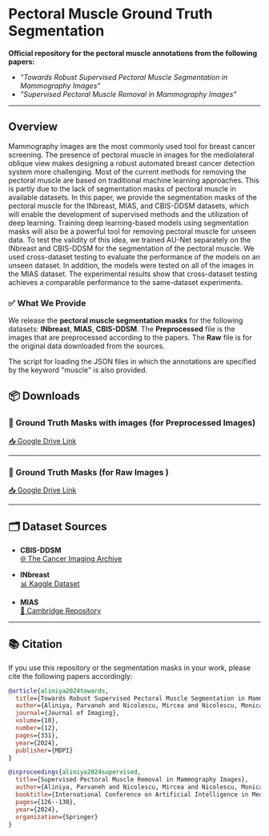 

# Pectoral Muscle Ground Truth Segmentation

**Official repository for the pectoral muscle annotations from the following papers:**

- _"Towards Robust Supervised Pectoral Muscle Segmentation in Mammography Images"_
- _"Supervised Pectoral Muscle Removal in Mammography Images"_

---

## Overview

Mammography images are the most commonly used tool for breast cancer screening. The presence of pectoral muscle in images for the mediolateral oblique view makes designing a robust automated breast cancer detection system more challenging. Most of the current methods for removing the pectoral muscle are based on traditional machine learning approaches. This is partly due to the lack of segmentation masks of pectoral muscle in available datasets. In this paper, we provide the segmentation masks of the pectoral muscle for the INbreast, MIAS, and CBIS-DDSM datasets, which will enable the development of supervised methods and the utilization of deep learning. Training deep learning-based models using segmentation masks will also be a powerful tool for removing pectoral muscle for unseen data. To test the validity of this idea, we trained AU-Net separately on the INbreast and CBIS-DDSM for the segmentation of the pectoral muscle. We used cross-dataset testing to evaluate the performance of the models on an unseen dataset. In addition, the models were tested on all of the images in the MIAS dataset. The experimental results show that cross-dataset testing achieves a comparable performance to the same-dataset experiments.

### ✅ What We Provide

We release the **pectoral muscle segmentation masks** for the following datasets: **INbreast**, **MIAS**, **CBIS-DDSM**. The **Preprocessed** file is the images that are preprocessed according to the papers. The **Raw** file is for the original data downloaded from the sources.

The script for loading the JSON files in which the annotations are specified by the keyword "muscle" is also provided.




## 📦 Downloads

### 🔹 Ground Truth Masks with images (for Preprocessed Images)

[📥 Google Drive Link](https://drive.google.com/file/d/1Ek25FOImqBHEIfpV6O5Vix5gueGFEeGx/view?usp=sharing)

---

### 🔹 Ground Truth Masks (for Raw Images )

[📥 Google Drive Link](https://drive.google.com/file/d/1yEKepjP4OKhiiP82cO5T4R-xLS7ZDpNn/view?usp=sharing)

---

## 🗂 Dataset Sources

- **CBIS-DDSM**  
  [🌐 The Cancer Imaging Archive](https://www.cancerimagingarchive.net/collection/cbis-ddsm/)

- **INbreast**  
  [📊 Kaggle Dataset](https://www.kaggle.com/datasets/ramanathansp20/inbreast-dataset)


- **MIAS**  
  [📄 Cambridge Repository](https://www.repository.cam.ac.uk/items/b6a97f0c-3b9b-40ad-8f18-3d121eef1459)

---


## 📚 Citation

If you use this repository or the segmentation masks in your work, please cite the following papers accordingly:

```bibtex
@article{aliniya2024towards,
  title={Towards Robust Supervised Pectoral Muscle Segmentation in Mammography Images},
  author={Aliniya, Parvaneh and Nicolescu, Mircea and Nicolescu, Monica and Bebis, George},
  journal={Journal of Imaging},
  volume={10},
  number={12},
  pages={331},
  year={2024},
  publisher={MDPI}
}

@inproceedings{aliniya2024supervised,
  title={Supervised Pectoral Muscle Removal in Mammography Images},
  author={Aliniya, Parvaneh and Nicolescu, Mircea and Nicolescu, Monica and Bebis, George},
  booktitle={International Conference on Artificial Intelligence in Medicine},
  pages={126--130},
  year={2024},
  organization={Springer}
}
